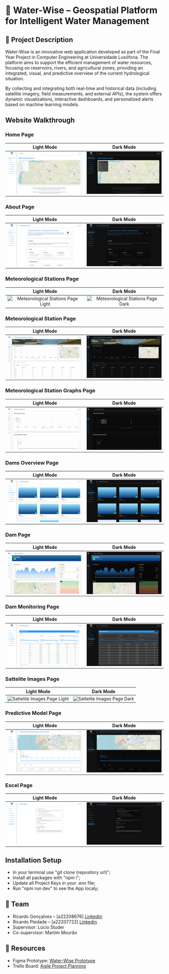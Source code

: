 # 🌊 Water-Wise – Geospatial Platform for Intelligent Water Management
## 📌 Project Description
Water-Wise is an innovative web application developed as part of the Final Year Project in Computer Engineering at Universidade Lusófona. The platform aims to support the efficient management of water resources, focusing on reservoirs, rivers, and agricultural zones, providing an integrated, visual, and predictive overview of the current hydrological situation.

By collecting and integrating both real-time and historical data (including satellite imagery, field measurements, and external APIs), the system offers dynamic visualizations, interactive dashboards, and personalized alerts based on machine learning models.

## Website Walkthrough
### Home Page
Light Mode | Dark Mode
:-: | :-:
![Home Page Light](readme-images/home.png) | ![Home Page Dark](readme-images/home-dark.png)

### About Page
Light Mode | Dark Mode
:-: | :-:
![About Page Light](readme-images/about.png) | ![About Page Dark](readme-images/about-dark.png)

### Meteorological Stations Page
Light Mode | Dark Mode
:-: | :-:
![Meteorological Stations Page Light](readme-images/meteorological-stations.png) | ![Meteorological Stations Page Dark](readme-images/meteorological-stations-dark.png)

### Meteorological Station Page
Light Mode | Dark Mode
:-: | :-:
![Meteorological Station Page Light](readme-images/meteorological-station.png) | ![Meteorological Station Page Dark](readme-images/meteorological-station-dark.png)

### Meteorological Station Graphs Page
Light Mode | Dark Mode
:-: | :-:
![Meteorological Station Graphs Page Light](readme-images/station-graphs.png) | ![Meteorological Station Graphs Page Dark](readme-images/station-graphs-dark.png)

### Dams Overview Page
Light Mode | Dark Mode
:-: | :-:
![Dams Overview Page Light](readme-images/dams-overview.png) | ![Dams Overview Page Dark](readme-images/dams-overview-dark.png)

### Dam Page
Light Mode | Dark Mode
:-: | :-:
![Dam Page Light](readme-images/dam.png) | ![Dam Page Dark](readme-images/dam-dark.png)

### Dam Monitoring Page
Light Mode | Dark Mode
:-: | :-:
![Dam Monitoring Page Light](readme-images/dam-monitoring.png) | ![Dam Monitoring Page Dark](readme-images/dam-monitoring-dark.png)

### Sattelite Images Page
Light Mode | Dark Mode
:-: | :-:
![Sattelite Images Page Light](readme-images/satellite-images.png) | ![Sattelite Images Page Dark](readme-images/satellite-images-dark.png)

### Predictive Model Page
Light Mode | Dark Mode
:-: | :-:
![Predictive Model Page Light](readme-images/predictive-model.png) | ![Predictive Model Page Dark](readme-images/predictive-model-dark.png)

### Excel Page
Light Mode | Dark Mode
:-: | :-:
![Excel Page Light](readme-images/excel.png) | ![Excel Page Dark](readme-images/excel-dark.png)

## Installation Setup
- In your terminal use "git clone (repository url)";
- Install all packages with "npm i";
- Update all Project Keys in your .env file;
- Run "npm run dev" to see the App localy;

## 👥 Team
- Ricardo Gonçalves – [a22208676] [Linkedin](https://www.linkedin.com/in/ricardo-piedade-725485230/)
- Ricardo Piedade – [a22207722] [Linkedin](https://www.linkedin.com/in/ricardo-gon%C3%A7alves-986780267/)
- Supervisor: Lúcio Studer
- Co-supervisor: Martim Mourão

## 🔗 Resources
- Figma Prototype: [Water-Wise Prototype](https://www.figma.com/design/7Kn3rB2AwN8kPdtG6duN9Z/Water-Wise?node-id=0-1&t=61fUKdbJb8A0IdCy-1)
- Trello Board: [Agile Project Planning](https://trello.com/invite/b/670856b9dbf5bc06ae571810/ATTIe9c551671e6239455d8fea8069444804BA8A6106/water-wise)